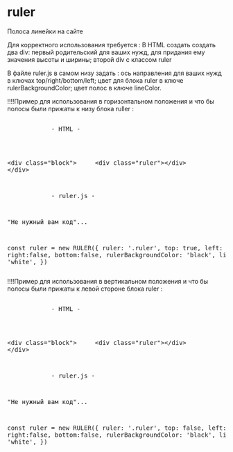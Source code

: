 # ruler
Полоса линейки на сайте

Для корректного использования требуется :
В HTML создать  создать два div: 
  первый родительский для ваших нужд, для придания ему значения высоты и ширины;
  второй div с классом ruler
  
В файле ruler.js в самом низу задать :
  ось направления для ваших нужд в ключах top/right/bottom/left; 
  цвет для блока ruler в ключе rulerBackgroundColor; 
  цвет полос в ключе lineColor.

!!!!Пример для использования в горизонтальном положения и что бы полосы были прижаты к низу блока ruller :

 <pre>
 
&nbsp;&nbsp;&nbsp;&nbsp;&nbsp;&nbsp;&nbsp;&nbsp;&nbsp;&nbsp;&nbsp;&nbsp;- HTML -  

 <style>
    .block{
        height: 10px;
        width: 100%;
    }
</style>

&lt;div class="block"&gt;
    &nbsp;&nbsp;&nbsp;&nbsp;&lt;div class="ruler"&gt;&lt;/div&gt;
&lt;/div&gt;

&nbsp;&nbsp;&nbsp;&nbsp;&nbsp;&nbsp;&nbsp;&nbsp;&nbsp;&nbsp;&nbsp;&nbsp;- ruler.js - 

"Не нужный вам код"...
           
const ruler = new RULER({
    ruler: '.ruler',
    top: true,
    left: false,
    right:false,
    bottom:false,
    rulerBackgroundColor: 'black',
    lineColor: 'white',
})
</pre>


!!!!Пример для использования в вертикальном положения и что бы полосы были прижаты к левой стороне блока ruler :

 <pre>
 
&nbsp;&nbsp;&nbsp;&nbsp;&nbsp;&nbsp;&nbsp;&nbsp;&nbsp;&nbsp;&nbsp;&nbsp;- HTML -  

 <style>
    .block{
        height: 100vh;
        width: 10px;
    }
</style>

&lt;div class="block"&gt;
    &nbsp;&nbsp;&nbsp;&nbsp;&lt;div class="ruler"&gt;&lt;/div&gt;
&lt;/div&gt;

&nbsp;&nbsp;&nbsp;&nbsp;&nbsp;&nbsp;&nbsp;&nbsp;&nbsp;&nbsp;&nbsp;&nbsp;- ruler.js - 

"Не нужный вам код"...
       
const ruler = new RULER({
    ruler: '.ruler',
    top: false,
    left: true,
    right:false,
    bottom:false,
    rulerBackgroundColor: 'black',
    lineColor: 'white',
})
</pre>
